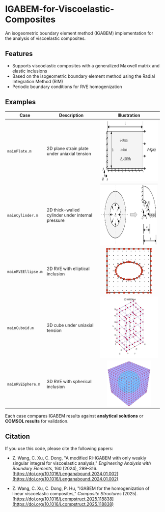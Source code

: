 # IGABEM-for-Viscoelastic-Composites

An isogeometric boundary element method (IGABEM) implementation for the analysis of viscoelastic composites.

## Features

- Supports viscoelastic composites with a generalized Maxwell matrix and elastic inclusions
- Based on the isogeometric boundary element method using the Radial Integration Method (RIM)
- Periodic boundary conditions for RVE homogenization
  
## Examples

| Case             | Description                                             | Illustration                                      |
|------------------|---------------------------------------------------------|---------------------------------------------------|
| `mainPlate.m`    | 2D plane strain plate under uniaxial tension            | <div align="center"><img src="pics/plate.jpg" height="200"/></div> |
| `mainCylinder.m` | 2D thick-walled cylinder under internal pressure        | <div align="center"><img src="pics/cylinder.jpg" height="200"/></div> |
| `mainRVEEllipse.m` | 2D RVE with elliptical inclusion                       | <div align="center"><img src="pics/rve2d.jpg" height="150"/></div> |
| `mainCuboid.m`   | 3D cube under uniaxial tension                          | <div align="center"><img src="pics/cuboid.jpg" height="200"/></div> |
| `mainRVESphere.m`| 3D RVE with spherical inclusion                         | <div align="center"><img src="pics/rve3d.jpg" height="150"/></div> |

Each case compares IGABEM results against **analytical solutions** or **COMSOL results** for validation.

## Citation

If you use this code, please cite the following papers:

- Z. Wang, C. Xu, C. Dong, "A modified RI-IGABEM with only weakly singular integral for viscoelastic analysis," *Engineering Analysis with Boundary Elements*, 160 (2024), 299–316. [https://doi.org/10.1016/j.enganabound.2024.01.002](https://doi.org/10.1016/j.enganabound.2024.01.002)

- Z. Wang, C. Xu, C. Dong, P. Hu, "IGABEM for the homogenization of linear viscoelastic composites," *Composite Structures* (2025). [https://doi.org/10.1016/j.compstruct.2025.118838](https://doi.org/10.1016/j.compstruct.2025.118838)
